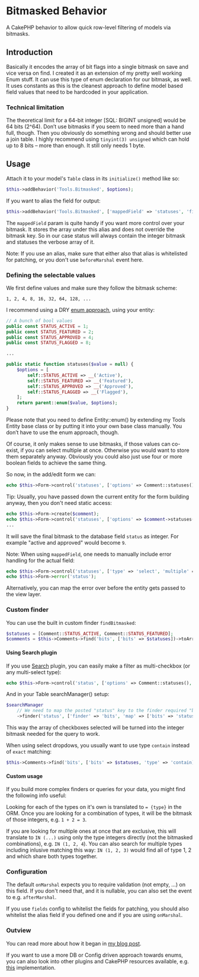 # Bitmasked Behavior

A CakePHP behavior to allow quick row-level filtering of models via bitmasks.

## Introduction
Basically it encodes the array of bit flags into a single bitmask on save and vice versa on find.
I created it as an extension of my pretty well working Enum stuff. It can use this type of enum declaration for our bitmask, as well.
It uses constants as this is the cleanest approach to define model based field values that need to be hardcoded in your application.

### Technical limitation
The theoretical limit for a 64-bit integer [SQL: BIGINT unsigned] would be 64 bits (2^64).
Don’t use bitmasks if you seem to need more than a hand full, though.
Then you obviously do something wrong and should better use a join table.
I highly recommend using `tinyint(3) unsigned` which can hold up to 8 bits – more than enough. It still only needs 1 byte.


## Usage
Attach it to your model's `Table` class in its `initialize()` method like so:
```php
$this->addBehavior('Tools.Bitmasked', $options);
```

If you want to alias the field for output:
```php
$this->addBehavior('Tools.Bitmasked', ['mappedField' => 'statuses', 'field' => 'status']);
```

The `mappedField` param is quite handy if you want more control over your bitmask.
It stores the array under this alias and does not override the bitmask key.
So in our case status will always contain the integer bitmask and statuses the verbose array of it.

Note: If you use an alias, make sure that either also that alias is whitelisted for patching,
or you don't use `beforeMarshal` event here.

### Defining the selectable values
We first define values and make sure they follow the bitmask scheme:
```
1, 2, 4, 8, 16, 32, 64, 128, ...
```

I recommend using a DRY [enum approach](https://www.dereuromark.de/2010/06/24/static-enums-or-semihardcoded-attributes/), using your entity:
```php
// A bunch of bool values
public const STATUS_ACTIVE = 1;
public const STATUS_FEATURED = 2;
public const STATUS_APPROVED = 4;
public const STATUS_FLAGGED = 8;

...

public static function statuses($value = null) {
    $options = [
        self::STATUS_ACTIVE => __('Active'),
        self::STATUS_FEATURED => __('Featured'),
        self::STATUS_APPROVED => __('Approved'),
        self::STATUS_FLAGGED => __('Flagged'),
    ];
    return parent::enum($value, $options);
}
```

Please note that you need to define Entity::enum() by extending my Tools Entity base class or by putting it into your own base class manually. You don’t have to use the enum approach, though.

Of course, it only makes sense to use bitmasks, if those values can co-exist, if you can select multiple at once. Otherwise you would want to store them separately anyway.
Obviously you could also just use four or more boolean fields to achieve the same thing.

So now, in the add/edit form we can:
```php
echo $this->Form->control('statuses', ['options' => Comment::statuses(), 'multiple' => 'checkbox']);
```

Tip: Usually, you have passed down the current entity for the form building anyway, then you don't need static access:
```php
echo $this->Form->create($comment);
echo $this->Form->control('statuses', ['options' => $comment->statuses(), 'multiple' => 'checkbox']);
...
```

It will save the final bitmask to the database field `status` as integer. For example "active and approved" would become `9`.

Note: When using `mappedField`, one needs to manually include error handling for the actual field:
```php
echo $this->Form->control('statuses', ['type' => 'select', 'multiple' => 'checkbox']);
echo $this->Form->error('status');
```
Alternatively, you can map the error over before the entity gets passed to the view layer.

### Custom finder
You can use the built in custom finder `findBitmasked`:
```php
$statuses = [Comment::STATUS_ACTIVE, Comment::STATUS_FEATURED];
$comments = $this->Comments->find('bits', ['bits' => $statuses])->toArray();
```

#### Using Search plugin
If you use [Search](https://github.com/FriendsOfCake/search/) plugin, you can easily make a filter as multi-checkbox (or any multi-select type):
```php
echo $this->Form->control('status', ['options' => Comment::statuses(), 'multiple' => 'checkbox', 'empty' => ' - no filter - ']);
```

And in your Table searchManager() setup:
```php
$searchManager
    // We need to map the posted "status" key to the finder required "bits" key
    ->finder('status', ['finder' => 'bits', 'map' => ['bits' => 'status']])
```

This way the array of checkboxes selected will be turned into the integer bitmask needed for the query to work.

When using select dropdows, you usually want to use type `contain` instead of `exact` matching:
```php
$this->Comments->find('bits', ['bits' => $statuses, 'type' => 'contain])->toArray();
```

#### Custom usage

If you build more complex finders or queries for your data, you might find the following info useful:

Looking for each of the types on it's own is translated to `= {type}` in the ORM.
Once you are looking for a combination of types, it will be the bitmask of those integers, e.g. `1 + 2 = 3`.

If you are looking for multiple ones at once that are exclusive, this will translate to `IN (...)` using only the type integers directly (not the bitmasked combinations), e.g. `IN (1, 2, 4`).
You can also search for multiple types including inlusive matching this way: `IN (1, 2, 3)` would find all of type 1, 2 and which share both types together.


### Configuration

The default `onMarshal` expects you to require validation (not empty, ...) on this field.
If you don't need that, and it is nullable, you can also set the event to e.g. `afterMarshal`.

If you use `fields` config to whitelist the fields for patching, you should also whitelist
the alias field if you defined one and if you are using `onMarshal`.

### Outview

You can read more about how it began in [my blog post](https://www.dereuromark.de/2012/02/26/bitmasked-using-bitmasks-in-cakephp/).

If you want to use a more DB or Config driven approach towards enums, you can also look into other plugins and CakePHP resources available, e.g. [this](https://github.com/CakeDC/Enum) implementation.
